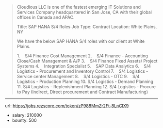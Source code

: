 >Cloudious LLC is one of the fastest emerging IT Solutions and Services Company headquartered in San Jose, CA with their global offices in Canada and APAC.  
>
>Title: SAP HANA S/4 Roles
>Job Type: Contract 
>Location: White Plains, NY
>
>
>We have the below SAP HANA S/4 roles with our client at White Plains.
>
>1.    S/4 Finance Cost Management
>2.    S/4 Finance - Accounting Close/Cash Management & A/P
>3.    S/4 Finance Fixed Assets/ Project Systems
>4.    Integration Specialist
>5.    SAP Data Analytics
>6.    S/4 Logistics - Procurement and Inventory Control
>7.    S/4 Logistics - Service center Management
>8.    S/4 Logistics - OTC
>9.    S/4 Logistics - Production Planning
>10. S/4 Logistics - Demand Planning
>11. S/4 Logistics - Replenishment Planning
>12. S/4 Logistics - Procure to Pay (Indirect, Direct procurement and Contract Manufacturing)
------
url: https://jobs.rezscore.com/token/zP988MmZr2Ft-8LnClX9
- salary: 210000
- bounty: 500
